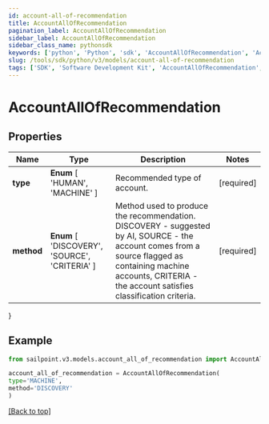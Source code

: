 ```yaml
---
id: account-all-of-recommendation
title: AccountAllOfRecommendation
pagination_label: AccountAllOfRecommendation
sidebar_label: AccountAllOfRecommendation
sidebar_class_name: pythonsdk
keywords: ['python', 'Python', 'sdk', 'AccountAllOfRecommendation', 'AccountAllOfRecommendation'] 
slug: /tools/sdk/python/v3/models/account-all-of-recommendation
tags: ['SDK', 'Software Development Kit', 'AccountAllOfRecommendation', 'AccountAllOfRecommendation']
---
```


# AccountAllOfRecommendation


## Properties

Name | Type | Description | Notes
------------ | ------------- | ------------- | -------------
**type** |  **Enum** [  'HUMAN',    'MACHINE' ] | Recommended type of account. | [required]
**method** |  **Enum** [  'DISCOVERY',    'SOURCE',    'CRITERIA' ] | Method used to produce the recommendation. DISCOVERY - suggested by AI, SOURCE - the account comes from a source flagged as containing machine accounts, CRITERIA - the account satisfies classification criteria. | [required]
}

## Example

```python
from sailpoint.v3.models.account_all_of_recommendation import AccountAllOfRecommendation

account_all_of_recommendation = AccountAllOfRecommendation(
type='MACHINE',
method='DISCOVERY'
)

```
[[Back to top]](#) 

